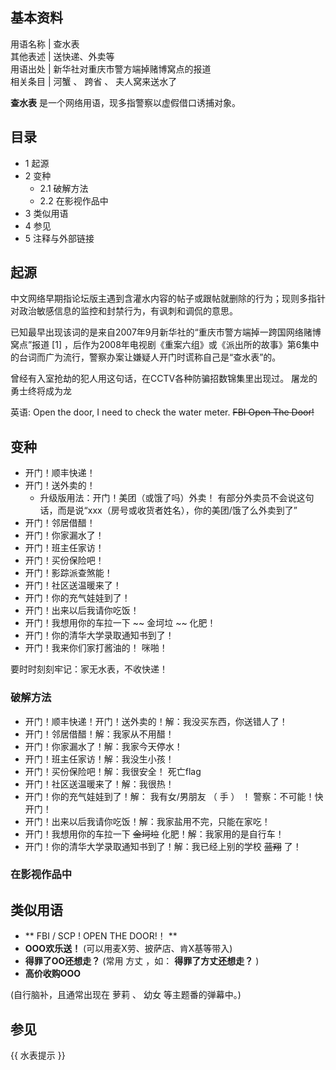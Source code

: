 **基本资料**  
---  
用语名称  |  查水表   
其他表述  |  送快递、外卖等   
用语出处  |  新华社对重庆市警方端掉赌博窝点的报道   
相关条目  |  河蟹  、  跨省  、  夫人窝来送水了   
  
**查水表** 是一个网络用语，现多指警察以虚假借口诱捕对象。

##  目录

  * 1  起源 
  * 2  变种 
    * 2.1  破解方法 
    * 2.2  在影视作品中 
  * 3  类似用语 
  * 4  参见 
  * 5  注释与外部链接 

##  起源

中文网络早期指论坛版主遇到含灌水内容的帖子或跟帖就删除的行为；现则多指针对政治敏感信息的监控和封禁行为，有讽刺和调侃的意思。

已知最早出现该词的是来自2007年9月新华社的“重庆市警方端掉一跨国网络赌博窝点”报道  [1]
，后作为2008年电视剧《重案六组》或《派出所的故事》第6集中的台词而广为流行，警察办案让嫌疑人开门时谎称自己是“查水表”的。

曾经有入室抢劫的犯人用这句话，在CCTV各种防骗招数锦集里出现过。  屠龙的勇士终将成为龙

英语: Open the door, I need to check the water meter. ~~FBI Open The Door!~~

##  变种

  * 开门！顺丰快递！ 
  * 开门！送外卖的！ 
    * 升级版用法：开门！美团（或饿了吗）外卖！  有部分外卖员不会说这句话，而是说“xxx（房号或收货者姓名），你的美团/饿了么外卖到了” 
  * 开门！邻居借醋！ 
  * 开门！你家漏水了！ 
  * 开门！班主任家访！ 
  * 开门！买份保险吧！ 
  * 开门！影踪派查煞能！ 
  * 开门！社区送温暖来了！ 
  * 开门！你的充气娃娃到了！ 
  * 开门！出来以后我请你吃饭！ 
  * 开门！我想用你的车拉一下 ~~ 金坷垃  ~~ 化肥！ 
  * 开门！你的清华大学录取通知书到了！ 
  * 开门！我来你们家打酱油的！  咪啪！ 

  
要时时刻刻牢记：家无水表，不收快递！

###  破解方法

  * 开门！顺丰快递！开门！送外卖的！解：我没买东西，你送错人了！ 
  * 开门！邻居借醋！解：我家从不用醋！ 
  * 开门！你家漏水了！解：我家今天停水！ 
  * 开门！班主任家访！解：我没生小孩！ 
  * 开门！买份保险吧！解：我很安全！  死亡flag 
  * 开门！社区送温暖来了！解：我很热！ 
  * 开门！你的充气娃娃到了！解：  我有女/男朋友  （  手  ）  ！  警察：不可能！快开门！ 
  * 开门！出来以后我请你吃饭！解：我家盐用不完，只能在家吃！ 
  * 开门！我想用你的车拉一下 ~~金坷垃~~ 化肥！解：我家用的是自行车！ 
  * 开门！你的清华大学录取通知书到了！解：我已经上别的学校 ~~蓝翔~~ 了！ 

###  在影视作品中

##  类似用语

  * ** FBI  /  SCP  ! OPEN THE DOOR!！ **
  * **OOO欢乐送！** (可以用麦X劳、披萨店、肯X基等带入) 
  * **得罪了OO还想走？** (常用  方丈  ，如： **得罪了方丈还想走？** ) 
  * **高价收购OOO**

(自行脑补，且通常出现在  萝莉  、  幼女  等主题番的弹幕中。)

##  参见

{{  水表提示  }}

  